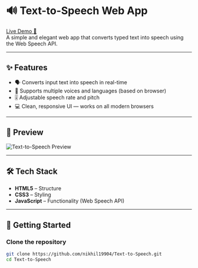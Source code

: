 # 🔊 Text-to-Speech Web App

[Live Demo 🚀](https://nikhil19904.github.io/Text-to-Speech/)  
A simple and elegant web app that converts typed text into speech using the Web Speech API.

---

## ✨ Features

- 🗣️ Converts input text into speech in real-time
- 🎤 Supports multiple voices and languages (based on browser)
- 🎚️ Adjustable speech rate and pitch
- 💻 Clean, responsive UI — works on all modern browsers

---

## 📸 Preview

![Text-to-Speech Preview](https://user-images.githubusercontent.com/your-screenshot-link-if-any)

---

## 🛠️ Tech Stack

- **HTML5** – Structure
- **CSS3** – Styling
- **JavaScript** – Functionality (Web Speech API)

---

## 🚀 Getting Started

### Clone the repository
```bash
git clone https://github.com/nikhil19904/Text-to-Speech.git
cd Text-to-Speech
